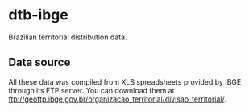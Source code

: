 dtb-ibge
========

Brazilian territorial distribution data.

Data source
-----------

All these data was compiled from XLS spreadsheets provided by IBGE through its FTP server. You can download them at <ftp://geoftp.ibge.gov.br/organizacao_territorial/divisao_territorial/>.